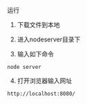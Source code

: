 运行

1. 下载文件到本地

2. 进入nodeserver目录下

3. 输入如下命令
```
node server
```
4. 打开浏览器输入网址
```
http://localhost:8080/
```